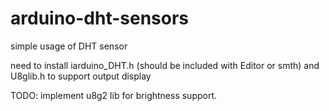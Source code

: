 # arduino-dht-sensors
simple usage of DHT sensor

need to install iarduino_DHT.h (should be included with Editor or smth) and U8glib.h to support output display

TODO: implement u8g2 lib for brightness support.
